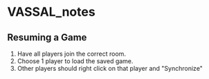 # VASSAL_notes
## Resuming a Game
1. Have all players join the correct room.
2. Choose 1 player to load the saved game.
3. Other players should right click on that player and "Synchronize"
